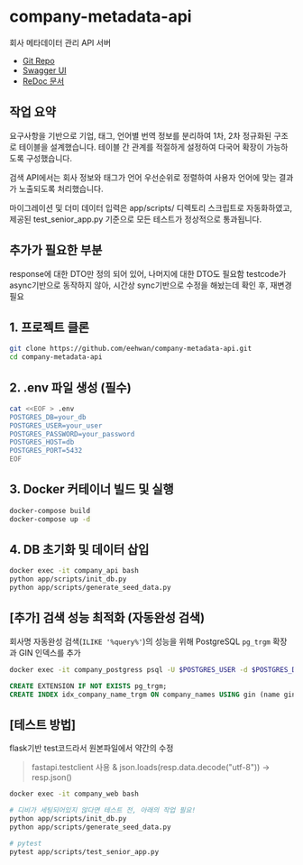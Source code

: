 
# company-metadata-api

회사 메타데이터 관리 API 서버

- [Git Repo](https://github.com/eehwan/company-metadata-api)
- [Swagger UI](http://eehwan.duckdns.org:8000/docs)
- [ReDoc 문서](http://eehwan.duckdns.org:8000/redoc)

## 작업 요약
요구사항을 기반으로 기업, 태그, 언어별 번역 정보를 분리하여 1차, 2차 정규화된 구조로 테이블을 설계했습니다.
테이블 간 관계를 적절하게 설정하여 다국어 확장이 가능하도록 구성했습니다.

검색 API에서는 회사 정보와 태그가 언어 우선순위로 정렬하여 사용자 언어에 맞는 결과가 노출되도록 처리했습니다.

마이그레이션 및 더미 데이터 입력은 app/scripts/ 디렉토리 스크립트로 자동화하였고,
제공된 test_senior_app.py 기준으로 모든 테스트가 정상적으로 통과됩니다.

## 추가가 필요한 부분
response에 대한 DTO만 정의 되어 있어, 나머지에 대한 DTO도 필요함
testcode가 async기반으로 동작하지 않아, 시간상 sync기반으로 수정을 해놨는데 확인 후, 재변경 필요

## 1. 프로젝트 클론
```bash
git clone https://github.com/eehwan/company-metadata-api.git
cd company-metadata-api
```

## 2. .env 파일 생성 (필수)
```bash
cat <<EOF > .env
POSTGRES_DB=your_db
POSTGRES_USER=your_user
POSTGRES_PASSWORD=your_password
POSTGRES_HOST=db
POSTGRES_PORT=5432
EOF
```

## 3. Docker 커테이너 빌드 및 실행
```bash
docker-compose build
docker-compose up -d
```

## 4. DB 초기화 및 데이터 삽입
```bash
docker exec -it company_api bash
python app/scripts/init_db.py
python app/scripts/generate_seed_data.py
```

## [추가] 검색 성능 최적화 (자동완성 검색)

회사명 자동완성 검색(`ILIKE '%query%'`)의 성능을 위해 PostgreSQL `pg_trgm` 확장과 GIN 인덱스를 추가

```bash
docker exec -it company_postgress psql -U $POSTGRES_USER -d $POSTGRES_DB
```

```sql
CREATE EXTENSION IF NOT EXISTS pg_trgm;
CREATE INDEX idx_company_name_trgm ON company_names USING gin (name gin_trgm_ops);
```

## [테스트 방법]

flask기반 test코드라서 원본파일에서 약간의 수정
> fastapi.testclient 사용 & json.loads(resp.data.decode("utf-8")) -> resp.json()

```bash
docker exec -it company_web bash

# 디비가 세팅되어있지 않다면 테스트 전, 아래의 작업 필요!
python app/scripts/init_db.py
python app/scripts/generate_seed_data.py

# pytest
pytest app/scripts/test_senior_app.py
```
